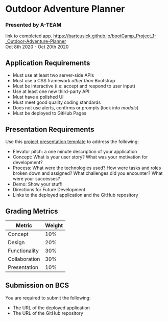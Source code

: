 # Outdoor Adventure Planner 
### Presented by A-TEAM   
link to completed app.
https://bartcusick.github.io/bootCamp_Project_1-_Outdoor-Adventure-Planner                     
Oct 8th 2020 - Oct 20th 2020
## Application Requirements
* Must use at least two server-side APIs
* Must use a CSS framework _other than_ Bootstrap
* Must be interactive (i.e: accept and respond to user input)
* Use at least one new third-party API
* Must have a polished UI
* Must meet good quality coding standards
* Does not use alerts, confirms or prompts (look into _modals_)
* Must be deployed to GitHub Pages
## Presentation Requirements
Use this [project presentation template](https://docs.google.com/presentation/d/1_u8TKy5zW5UlrVQVnyDEZ0unGI2tjQPDEpA0FNuBKAw/edit?usp=sharing) to address the following:
* Elevator pitch: a one minute description of your application
* Concept: What is your user story? What was your motivation for development?
* Process: What were the technologies used? How were tasks and roles broken down and assigned? What challenges did you encounter? What were your successes?
* Demo: Show your stuff!
* Directions for Future Development
* Links to the deployed application and the GitHub repository
## Grading Metrics
| Metric | Weight |
| --- | --- |
| Concept | 10% |
| Design | 20% |
| Functionality | 30% |
| Collaboration | 30% |
| Presentation | 10% |
## Submission on BCS
You are required to submit the following:
* The URL of the deployed application
* The URL of the GitHub repository
